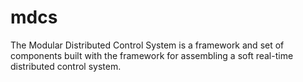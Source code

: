 # mdcs

The Modular Distributed Control System is a framework and set of components built with the framework for assembling a soft real-time distributed control system.
